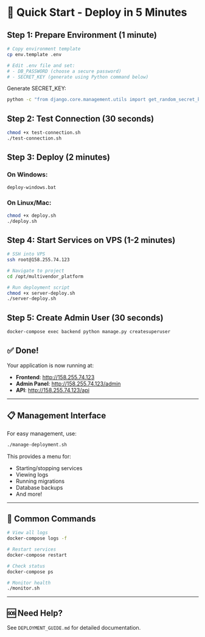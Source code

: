 # 🚀 Quick Start - Deploy in 5 Minutes

## Step 1: Prepare Environment (1 minute)

```bash
# Copy environment template
cp env.template .env

# Edit .env file and set:
# - DB_PASSWORD (choose a secure password)
# - SECRET_KEY (generate using Python command below)
```

Generate SECRET_KEY:
```bash
python -c "from django.core.management.utils import get_random_secret_key; print(get_random_secret_key())"
```

## Step 2: Test Connection (30 seconds)

```bash
chmod +x test-connection.sh
./test-connection.sh
```

## Step 3: Deploy (2 minutes)

### On Windows:
```bash
deploy-windows.bat
```

### On Linux/Mac:
```bash
chmod +x deploy.sh
./deploy.sh
```

## Step 4: Start Services on VPS (1-2 minutes)

```bash
# SSH into VPS
ssh root@158.255.74.123

# Navigate to project
cd /opt/multivendor_platform

# Run deployment script
chmod +x server-deploy.sh
./server-deploy.sh
```

## Step 5: Create Admin User (30 seconds)

```bash
docker-compose exec backend python manage.py createsuperuser
```

## ✅ Done!

Your application is now running at:
- **Frontend**: http://158.255.74.123
- **Admin Panel**: http://158.255.74.123/admin
- **API**: http://158.255.74.123/api

---

## 📋 Management Interface

For easy management, use:

```bash
./manage-deployment.sh
```

This provides a menu for:
- Starting/stopping services
- Viewing logs
- Running migrations
- Database backups
- And more!

---

## 🔧 Common Commands

```bash
# View all logs
docker-compose logs -f

# Restart services
docker-compose restart

# Check status
docker-compose ps

# Monitor health
./monitor.sh
```

---

## 🆘 Need Help?

See `DEPLOYMENT_GUIDE.md` for detailed documentation.



